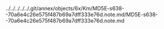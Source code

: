 ../../../../../.git/annex/objects/6x/Km/MD5E-s638--70a6e4c26e575f487b69a7dff333e76d.note.md/MD5E-s638--70a6e4c26e575f487b69a7dff333e76d.note.md